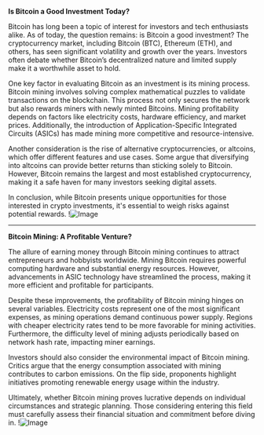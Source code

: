 **Is Bitcoin a Good Investment Today?**

Bitcoin has long been a topic of interest for investors and tech enthusiasts alike. As of today, the question remains: is Bitcoin a good investment? The cryptocurrency market, including Bitcoin (BTC), Ethereum (ETH), and others, has seen significant volatility and growth over the years. Investors often debate whether Bitcoin’s decentralized nature and limited supply make it a worthwhile asset to hold.

One key factor in evaluating Bitcoin as an investment is its mining process. Bitcoin mining involves solving complex mathematical puzzles to validate transactions on the blockchain. This process not only secures the network but also rewards miners with newly minted Bitcoins. Mining profitability depends on factors like electricity costs, hardware efficiency, and market prices. Additionally, the introduction of Application-Specific Integrated Circuits (ASICs) has made mining more competitive and resource-intensive.

Another consideration is the rise of alternative cryptocurrencies, or altcoins, which offer different features and use cases. Some argue that diversifying into altcoins can provide better returns than sticking solely to Bitcoin. However, Bitcoin remains the largest and most established cryptocurrency, making it a safe haven for many investors seeking digital assets.

In conclusion, while Bitcoin presents unique opportunities for those interested in crypto investments, it's essential to weigh risks against potential rewards. !![Image](https://github.com/user-attachments/assets/590b50a7-4459-4e76-8a31-559aed223621)

---

**Bitcoin Mining: A Profitable Venture?**

The allure of earning money through Bitcoin mining continues to attract entrepreneurs and hobbyists worldwide. Mining Bitcoin requires powerful computing hardware and substantial energy resources. However, advancements in ASIC technology have streamlined the process, making it more efficient and profitable for participants.

Despite these improvements, the profitability of Bitcoin mining hinges on several variables. Electricity costs represent one of the most significant expenses, as mining operations demand continuous power supply. Regions with cheaper electricity rates tend to be more favorable for mining activities. Furthermore, the difficulty level of mining adjusts periodically based on network hash rate, impacting miner earnings.

Investors should also consider the environmental impact of Bitcoin mining. Critics argue that the energy consumption associated with mining contributes to carbon emissions. On the flip side, proponents highlight initiatives promoting renewable energy usage within the industry.

Ultimately, whether Bitcoin mining proves lucrative depends on individual circumstances and strategic planning. Those considering entering this field must carefully assess their financial situation and commitment before diving in. !![Image](https://github.com/user-attachments/assets/590b50a7-4459-4e76-8a31-559aed223621)
